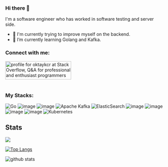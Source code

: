 ### Hi there 👋

I'm a software engineer who has worked in software testing and server side. 

- 🔭 I'm currently trying to improve myself on the backend.
- 🌱 I’m currently learning Golang and Kafka.

<h3 align="left">Connect with me:</h3>
<a href="https://stackoverflow.com/users/14868118/oktaykcr"><img src="https://stackoverflow.com/users/flair/14868118.png?theme=dark" width="208" height="58" alt="profile for oktaykcr at Stack Overflow, Q&amp;A for professional and enthusiast programmers" title="profile for oktaykcr at Stack Overflow, Q&amp;A for professional and enthusiast programmers"></a>
<br/>
<a href="https://www.hackerrank.com/oktaykcr" target="blank"><img align="center" src="https://img.shields.io/badge/-Hackerrank-2EC866?style=for-the-badge&logo=HackerRank&logoColor=white" alt=""/></a>
<a href="https://play.google.com/store/apps/developer?id=Rotabellc2" target="blank"><img align="center" src="https://img.shields.io/badge/Google_Play-414141?style=for-the-badge&logo=google-play&logoColor=white" alt=""/></a>

<h3 align="left">My Stacks:</h3>

![Go](https://img.shields.io/badge/go-%2300ADD8.svg?style=for-the-badge&logo=go&logoColor=white)
![image](https://img.shields.io/badge/Java-ED8B00?style=for-the-badge&logo=java&logoColor=white)
![image](https://img.shields.io/badge/C%23-239120?style=for-the-badge&logo=c-sharp&logoColor=white)
![Apache Kafka](https://img.shields.io/badge/Apache%20Kafka-000?style=for-the-badge&logo=apachekafka)
![ElasticSearch](https://img.shields.io/badge/-ElasticSearch-005571?style=for-the-badge&logo=elasticsearch)
![image](https://img.shields.io/badge/Spring_Boot-F2F4F9?style=for-the-badge&logo=spring-boot)
![image](https://img.shields.io/badge/IntelliJIDEA-000000.svg?style=for-the-badge&logo=intellij-idea&logoColor=white)
![image](https://img.shields.io/badge/PostgreSQL-316192?style=for-the-badge&logo=postgresql&logoColor=white)
![image](https://img.shields.io/badge/Docker-2CA5E0?style=for-the-badge&logo=docker&logoColor=white)
![Kubernetes](https://img.shields.io/badge/kubernetes-%23326ce5.svg?style=for-the-badge&logo=kubernetes&logoColor=white)


## Stats

![](https://komarev.com/ghpvc/?username=oktaykcr&color=green)

[![Top Langs](https://github-readme-stats.vercel.app/api/top-langs/?username=oktaykcr&layout=compact&show_icons=true&icon_color=805AD5&text_color=718096&bg_color=ffffff00)](https://github.com/anuraghazra/github-readme-stats)

![github stats](https://github-readme-stats.vercel.app/api?username=oktaykcr&show_icons=true&count_private=true&layout=compact&show_icons=true&icon_color=805AD5&text_color=718096&bg_color=ffffff00)
